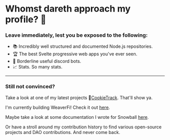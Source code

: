 # Whomst dareth approach my profile? :anger:

### Leave immediately, lest you be exposed to the following:

- :books: Incredibly well structured and documented Node.js repositories.
- :trophy: The best Svelte progressive web apps you've ever seen.
- :robot: Borderline useful discord bots.
- :chart_with_upwards_trend: Stats. So many stats.

---

### Still not convinced?

Take a look at one of my latest projects :cookie:[CookieTrack](https://cookietrack.io). That'll show ya.

I'm currently building WeaverFi! Check it out [here](https://github.com/WeaverFi).

Maybe take a look at some documentation I wrote for Snowball [here](https://docs.snowball.network).

Or have a stroll around my contribution history to find various open-source projects and DAO contributions. And never come back.
